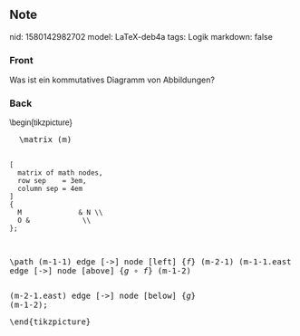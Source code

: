 ## Note
nid: 1580142982702
model: LaTeX-deb4a
tags: Logik
markdown: false

### Front
Was ist ein kommutatives Diagramm von Abbildungen?

### Back
<pre><span style="font-family: Arial; background-color: rgb(255, 255, 255);">\begin{tikzpicture}</span>
</pre><pre>  \matrix (m)
    [
      matrix of math nodes,
      row sep    = 3em,
      column sep = 4em
    ]
    {
      M              & N \\
      O &             \\
    };
  \path
    (m-1-1) edge [->] node [left] {$f$} (m-2-1)
    (m-1-1.east |- m-1-2)
      edge [->] node [above] {$g \circ f$} (m-1-2)</pre><pre>    (m-2-1.east) edge [->] node [below] {$g$} (m-1-2);</pre><pre>\end{tikzpicture}</pre><div></div>
